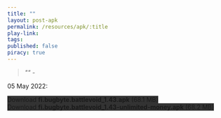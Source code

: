 ```yaml
---
title: ""
layout: post-apk
permalink: /resources/apk/:title
play-link: 
tags:
published: false
piracy: true
---
```


> _"" - <a href="" target="_blank"></a>_

<span class="timestamp">05 May 2022:</span> 

<div class="text-center">
    <a class="btn btn-dark btn-block w-100" onclick='apk("fi.bugbyte.battlevoid_1.43.apk")' target="_blank" style="text-decoration: none; background-color: #333;"> Download <b>fi.bugbyte.battlevoid_1.43.apk</b> (68.1 MB)</a><br>
    <a class="btn btn-dark btn-block w-100" onclick='apk("fi.bugbyte.battlevoid_1.43-unlimited-money.apk")' target="_blank" style="text-decoration: none; background-color: #333;"> Download <b>fi.bugbyte.battlevoid_1.43-unlimited-money.apk</b> (68.2 MB)</a>
</div>
